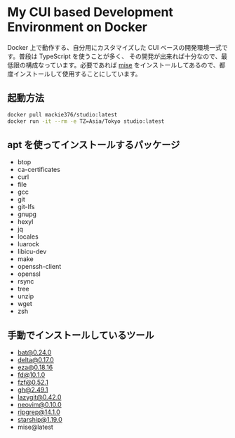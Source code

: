 # My CUI based Development Environment on Docker

Docker 上で動作する、自分用にカスタマイズした CUI ベースの開発環境一式です。普段は TypeScript を使うことが多く、
その開発が出来れば十分なので、最低限の構成なっています。必要であれば [mise](https://github.com/jdx/mise)
をインストールしてあるので、都度インストールして使用することにしています。

## 起動方法

```sh
docker pull mackie376/studio:latest
docker run -it --rm -e TZ=Asia/Tokyo studio:latest
```

## apt を使ってインストールするパッケージ

- btop
- ca-certificates
- curl
- file
- gcc
- git
- git-lfs
- gnupg
- hexyl
- jq
- locales
- luarock
- libicu-dev
- make
- openssh-client
- openssl
- rsync
- tree
- unzip
- wget
- zsh

## 手動でインストールしているツール

- bat@0.24.0
- delta@0.17.0
- eza@0.18.16
- fd@10.1.0
- fzf@0.52.1
- gh@2.49.1
- lazygit@0.42.0
- neovim@0.10.0
- ripgrep@14.1.0
- starship@1.19.0
- mise@latest
